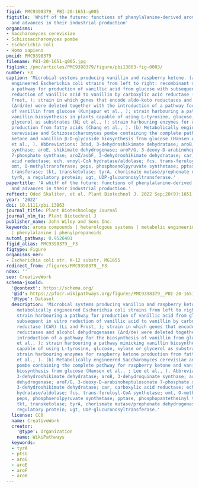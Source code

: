 ```yaml
---
figid: PMC9398379__PBI-20-1651-g005
figtitle: 'Whiff of the future: functions of phenylalanine‐derived aroma compounds
  and advances in their industrial production'
organisms:
- Saccharomyces cerevisiae
- Schizosaccharomyces pombe
- Escherichia coli
- Homo sapiens
pmcid: PMC9398379
filename: PBI-20-1651-g005.jpg
figlink: /pmc/articles/PMC9398379/figure/pbi13863-fig-0003/
number: F3
caption: 'Microbial systems producing vanillin and raspberry ketone. (a) Four metabolically
  engineered Escherichia coli strains from left to right: recombinant strain harbouring
  a pathway for production of vanillic acid from glucose with subsequent in vitro
  reduction of vanillic acid to vanillin by carboxylic acid reductase (CAR) (Li and
  Frost, ); strain in which genes that encode aldo‐keto reductases and alcohol dehydrogenases
  (Δrd/de) were deleted together with the introduction of a pathway for the biosynthesis
  of vanillin from glucose (Kunjapur et al., ); strain harbouring a pathway mimicking
  vanillin biosynthesis in plants capable of using L‐tyrosine, glucose, xylose or
  glycerol as substrates (Ni et al., ); strain harbouring enzymes for raspberry ketone
  production from fatty acids (Chang et al., ). (b) Metabolically engineered Saccharomyces
  cerevisiae and Schizosaccharomyces pombe containing the complete pathway for raspberry
  ketone and vanillin β‐D‐glycoside biosynthesis from glucose (Hansen et al., ; Lee
  et al., ). Abbreviations: 3dsd, 3‐dehydroshikimate dehydratase; aroB, 3‐dehydroquinate
  synthase; aroE, shikimate dehydrogenase; aroF/G, 3‐deoxy‐D‐arabinoheptulosonate
  7‐phosphate synthase; aroZ/asbF, 3‐dehydroshikimate dehydratase; car, carboxylic
  acid reductase; ech, enoyl‐CoA hydratase/aldolase; fcs, trans‐feruloyl‐CoA synthetase;
  omt, O‐methyltransferase; peps, phosphoenolpyruvate synthetase; pptase, phosphopantetheinyl
  transferase; tkt, transketolase; tyrA, chorismate mutase/prephenate dehydrogenase;
  tyrR, a regulatory protein; ugt, UDP‐glucuronosyltransferase.'
papertitle: 'A whiff of the future: functions of phenylalanine‐derived aroma compounds
  and advances in their industrial production.'
reftext: Oded Skaliter, et al. Plant Biotechnol J. 2022 Sep;20(9):1651-1669.
year: '2022'
doi: 10.1111/pbi.13863
journal_title: Plant Biotechnology Journal
journal_nlm_ta: Plant Biotechnol J
publisher_name: John Wiley and Sons Inc.
keywords: aroma compounds | heterologous systems | metabolic engineering | microbes
  | phenylalanine | phenylpropanoids
automl_pathway: 0.9526401
figid_alias: PMC9398379__F3
figtype: Figure
organisms_ner:
- Escherichia coli str. K-12 substr. MG1655
redirect_from: /figures/PMC9398379__F3
ndex: ''
seo: CreativeWork
schema-jsonld:
  '@context': https://schema.org/
  '@id': https://pfocr.wikipathways.org/figures/PMC9398379__PBI-20-1651-g005.html
  '@type': Dataset
  description: 'Microbial systems producing vanillin and raspberry ketone. (a) Four
    metabolically engineered Escherichia coli strains from left to right: recombinant
    strain harbouring a pathway for production of vanillic acid from glucose with
    subsequent in vitro reduction of vanillic acid to vanillin by carboxylic acid
    reductase (CAR) (Li and Frost, ); strain in which genes that encode aldo‐keto
    reductases and alcohol dehydrogenases (Δrd/de) were deleted together with the
    introduction of a pathway for the biosynthesis of vanillin from glucose (Kunjapur
    et al., ); strain harbouring a pathway mimicking vanillin biosynthesis in plants
    capable of using L‐tyrosine, glucose, xylose or glycerol as substrates (Ni et al., );
    strain harbouring enzymes for raspberry ketone production from fatty acids (Chang
    et al., ). (b) Metabolically engineered Saccharomyces cerevisiae and Schizosaccharomyces
    pombe containing the complete pathway for raspberry ketone and vanillin β‐D‐glycoside
    biosynthesis from glucose (Hansen et al., ; Lee et al., ). Abbreviations: 3dsd,
    3‐dehydroshikimate dehydratase; aroB, 3‐dehydroquinate synthase; aroE, shikimate
    dehydrogenase; aroF/G, 3‐deoxy‐D‐arabinoheptulosonate 7‐phosphate synthase; aroZ/asbF,
    3‐dehydroshikimate dehydratase; car, carboxylic acid reductase; ech, enoyl‐CoA
    hydratase/aldolase; fcs, trans‐feruloyl‐CoA synthetase; omt, O‐methyltransferase;
    peps, phosphoenolpyruvate synthetase; pptase, phosphopantetheinyl transferase;
    tkt, transketolase; tyrA, chorismate mutase/prephenate dehydrogenase; tyrR, a
    regulatory protein; ugt, UDP‐glucuronosyltransferase.'
  license: CC0
  name: CreativeWork
  creator:
    '@type': Organization
    name: WikiPathways
  keywords:
  - tyrA
  - ptsG
  - aroG
  - aroE
  - aroF
  - aroB
---
```

